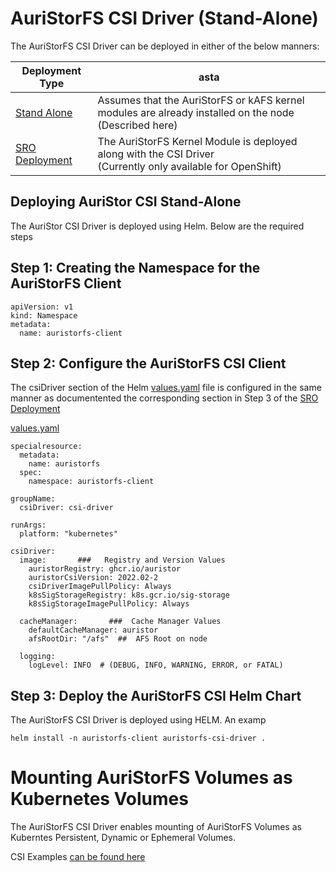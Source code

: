 # AuriStorFS CSI Driver (Stand-Alone)

The AuriStorFS CSI Driver can be deployed in either of the below manners:

| Deployment Type | asta |
|---|---|
| [Stand Alone](.) | Assumes that the AuriStorFS or kAFS kernel modules are already installed on the node <BR>(Described here) | 
| [SRO Deployment](https://github.com/auristor/sro-auristor-client) | The AuriStorFS Kernel Module is deployed along with the CSI Driver <BR>(Currently only available for OpenShift) |

## Deploying AuriStor CSI Stand-Alone

The AuriStor CSI Driver is deployed using Helm.  Below are the required steps

## Step 1: Creating the Namespace for the AuriStorFS Client

    apiVersion: v1
    kind: Namespace
    metadata:    
      name: auristorfs-client

## Step 2: Configure the AuriStorFS CSI Client

The csiDriver section of the Helm [values.yaml](values.yaml) file is configured in the same manner as documentented the corresponding section in Step 3 of the [SRO Deployment](https://github.com/auristor/sro-auristor-client)

 [values.yaml](values.yaml) 

	specialresource:
	  metadata:
	    name: auristorfs
	  spec:
	    namespace: auristorfs-client
	    
	groupName:
	  csiDriver: csi-driver   

	runArgs:
	  platform: "kubernetes"  

	csiDriver:
	  image:       ###   Registry and Version Values
	    auristorRegistry: ghcr.io/auristor
	    auristorCsiVersion: 2022.02-2
	    csiDriverImagePullPolicy: Always
	    k8sSigStorageRegistry: k8s.gcr.io/sig-storage
	    k8sSigStorageImagePullPolicy: Always

	  cacheManager:       ###  Cache Manager Values
	    defaultCacheManager: auristor
	    afsRootDir: "/afs"  ##  AFS Root on node

	  logging:
	    logLevel: INFO  # (DEBUG, INFO, WARNING, ERROR, or FATAL)


## Step 3: Deploy the AuriStorFS CSI Helm Chart

The AuriStorFS CSI Driver is deployed using HELM.  An examp

	helm install -n auristorfs-client auristorfs-csi-driver .


# Mounting AuriStorFS Volumes as Kubernetes Volumes
The AuriStorFS CSI Driver enables mounting of AuriStorFS Volumes as Kuberntes Persistent, Dynamic or Ephemeral Volumes.

CSI Examples [can be found here](../csi)